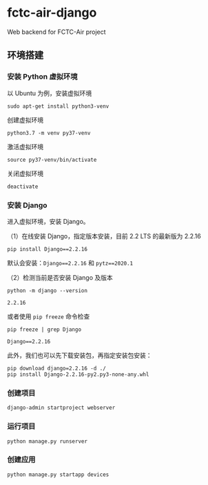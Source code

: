 # fctc-air-django
Web backend for FCTC-Air project



## 环境搭建

### 安装 Python 虚拟环境

以 Ubuntu 为例，安装虚拟环境

```shell
sudo apt-get install python3-venv
```

创建虚拟环境

```shell
python3.7 -m venv py37-venv
```

激活虚拟环境

```shell
source py37-venv/bin/activate
```

关闭虚拟环境

```shell
deactivate
```



### 安装 Django

进入虚拟环境，安装 Django。

（1）在线安装 Django，指定版本安装，目前 2.2 LTS 的最新版为 2.2.16

```shell
pip install Django==2.2.16
```

默认会安装：`Django==2.2.16` 和 `pytz==2020.1`

（2）检测当前是否安装 Django 及版本

```shell
python -m django --version

2.2.16
```

或者使用 `pip freeze` 命令检查

```shell
pip freeze | grep Django

Django==2.2.16
```

此外，我们也可以先下载安装包，再指定安装包安装：

```shell
pip download django=2.2.16 -d ./
pip install Django-2.2.16-py2.py3-none-any.whl
```



### 创建项目

```shell
django-admin startproject webserver
```



### 运行项目

```shell
python manage.py runserver
```



### 创建应用

```shell
python manage.py startapp devices
```

